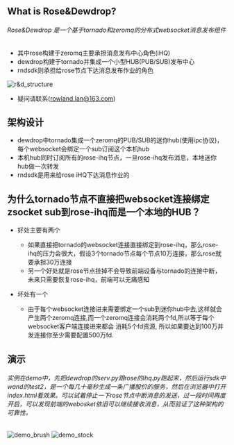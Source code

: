 ## What is Rose&Dewdrop?
###### Rose&Dewdrop 是一个基于tornado和zeromq的分布式websocket消息发布组件
* 其中rose构建于zeromq主要承担消息发布中心角色(iHQ)
* dewdrop构建于tornado并集成一个小型HUB(PUB/SUB)发布中心
* rndsdk则承担给rose节点下达消息发布作业的角色

![r&d_structure](rdstu.png)

* 疑问请联系(rowland.lan@163.com)

## 架构设计
* dewdrop中tornado集成一个zeromq的PUB/SUB的迷你hub(使用ipc协议)，每个websocket会绑定一个sub订阅这个本机hub
* 本机hub同时订阅所有的rose-ihq节点，一旦rose-ihq发布消息，本地迷你hub做一次转发
* rndsdk是用来给rose iHQ下达消息作业的


## 为什么tornado节点不直接把websocket连接绑定zsocket sub到rose-ihq而是一个本地的HUB？

* 好处主要有两个
    *   如果直接把tornado的websocket连接直接绑定到rose-ihq，那么rose-ihq的压力会很大，假设3个tornado节点每个节点10万连接，那么rose就要承担30万连接
    *   另一个好处就是rose节点挂掉不会导致前端设备与tornado的连接中断，未来只需要恢复rose-ihq，前端可以无痛感知

* 坏处有一个
    *   由于每个websocket连接进来需要绑定一个sub到迷你hub中去,这样就会产生两个zeromq连接,而一个zeromq连接会消耗两个fd,所以等于每个websocket客户端连接进来都会
    消耗5个fd资源, 所以如果要达到100万并发连接你至少需要配置500万fd.

## 演示
###### 实例在demo中，先把dewdrop的serv.py跟rose的ihq.py跑起来，然后运行sdk中wand的test2，是一个每几十毫秒生成一条广播股价的服务，然后在浏览器中打开index.html看效果。可以试着停止一下rose节点中断消息的发送，过一段时间再度开启，可以发现前端的webosket依旧可以继续接收消息，从而验证了这种架构的可靠性。

![demo_brush](cvb.gif)
![demo_stock](stock.gif)

